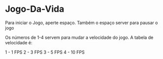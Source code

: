# Jogo-Da-Vida
Para iniciar o Jogo, aperte espaço.
Também o espaço server para pausar o jogo

Os números de 1-4 servem para mudar a velocidade do jogo.
A tabela de velocidade é:

1 - 1 FPS
2 - 3 FPS
3 - 5 FPS
4 - 10 FPS
